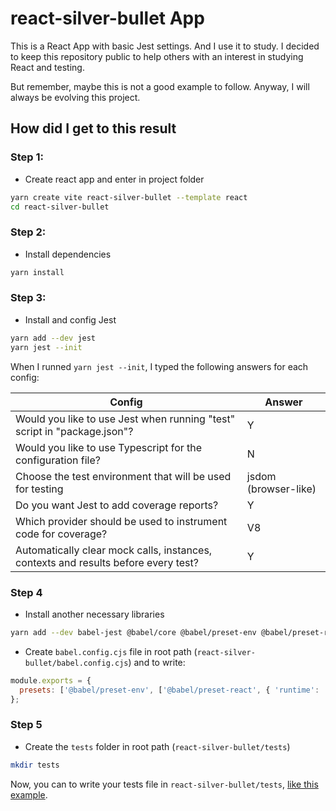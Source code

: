 # react-silver-bullet App
This is a React App with basic Jest settings. And I use it to study. I decided to keep this repository public to help others with an interest in studying React and testing.

But remember, maybe this is not a good example to follow. Anyway, I will always be evolving this project.

## How did I get to this result
### Step 1:
 - Create react app and enter in project folder

```bash
yarn create vite react-silver-bullet --template react
cd react-silver-bullet
```

### Step 2:
 - Install dependencies

```bash 
yarn install
```

### Step 3:
 - Install and config Jest
 
```bash 
yarn add --dev jest
yarn jest --init
```
When I runned `yarn jest --init`, 
I typed the following answers for each config:

| Config | Answer |
| --- | --- |
| Would you like to use Jest when running "test" script in "package.json"? | Y |
| Would you like to use Typescript for the configuration file? | N |
| Choose the test environment that will be used for testing | jsdom (browser-like) |
| Do you want Jest to add coverage reports? | Y |
| Which provider should be used to instrument code for coverage? | V8 |
| Automatically clear mock calls, instances, contexts and results before every test? | Y |

### Step 4
- Install another necessary libraries
```bash
yarn add --dev babel-jest @babel/core @babel/preset-env @babel/preset-react @testing-library/react @testing-library/jest-dom jest-environment-jsdom
```
- Create `babel.config.cjs` file in root path (`react-silver-bullet/babel.config.cjs`) and to write:
```javascript
module.exports = {
  presets: ['@babel/preset-env', ['@babel/preset-react', { 'runtime': 'automatic' }]]
};
```
### Step 5
- Create the `tests` folder in root path (`react-silver-bullet/tests`)

```bash
mkdir tests
```

Now, you can to write your tests file in `react-silver-bullet/tests`, [like this example](tests/App.test.jsx).
